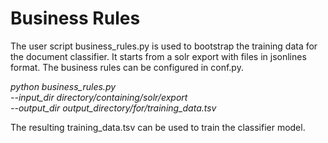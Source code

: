 # Business Rules

The user script business_rules.py is used to bootstrap the training data for the document classifier. It starts from a solr export with files in jsonlines format. The business rules can be configured in conf.py.

*python business_rules.py \
--input_dir directory/containing/solr/export \
--output_dir  output_directory/for/training_data.tsv*

The resulting training_data.tsv can be used to train the classifier model.